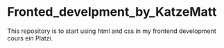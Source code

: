 # Fronted_develpment_by_KatzeMatt
This repository is to start using html and css in my frontend development cours ein Platzi.
